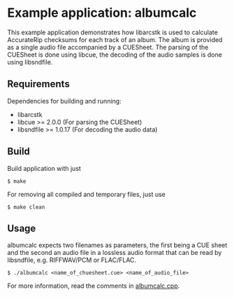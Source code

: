 # Example application: albumcalc

This example application demonstrates how libarcstk is used to calculate
AccurateRip checksums for each track of an album. The album is provided as a
single audio file accompanied by a CUESheet. The parsing of the CUESheet is
done using libcue, the decoding of the audio samples is done using libsndfile.


## Requirements

Dependencies for building and running:

- libarcstk
- libcue >= 2.0.0 (For parsing the CUESheet)
- libsndfile >= 1.0.17 (For decoding the audio data)


## Build

Build application with just

	$ make

For removing all compiled and temporary files, just use

	$ make clean


## Usage

albumcalc expects two filenames as parameters, the first being a CUE sheet and
the second an audio file in a lossless audio format that can be read by
libsndfile, e.g. RIFFWAV/PCM or FLAC/FLAC.

	$ ./albumcalc <name_of_chuesheet.cue> <name_of_audio_file>

For more information, read the comments in [albumcalc.cpp](./albumcalc.cpp).

